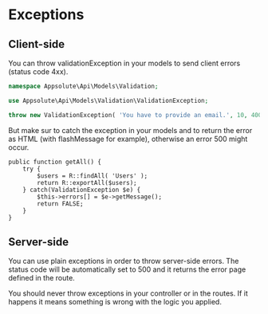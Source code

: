 # Exceptions

## Client-side
You can throw validationException in your models to send client errors (status code 4xx).
```PHP
namespace Appsolute\Api\Models\Validation;

use Appsolute\Api\Models\Validation\ValidationException;

throw new ValidationException( 'You have to provide an email.', 10, 400 );
```

But make sur to catch the exception in your models and to return the error as HTML (with flashMessage for example), otherwise an error 500 might occur.

```
public function getAll() {
	try {
		$users = R::findAll( 'Users' );
		return R::exportAll($users);
	} catch(ValidationException $e) {
		$this->errors[] = $e->getMessage();
		return FALSE;
	}
}
```

## Server-side
You can use plain exceptions in order to throw server-side errors. The status code will be automatically set to 500 and it returns the error page defined in the route.

You should never throw exceptions in your controller or in the routes. If it happens it means something is wrong with the logic you applied.